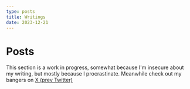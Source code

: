 ```yaml
---
type: posts
title: Writings
date: 2023-12-21
---
```


# Posts

This section is a work in progress, somewhat because I'm insecure about my writing, but mostly because I procrastinate. Meanwhile check out my bangers on [X (prev Twitter)](https://x.com/rohanphw_)
